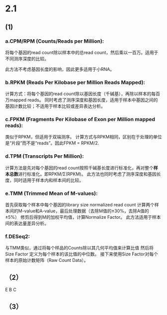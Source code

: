 # 2.1
## (1)
### a.CPM/RPM (Counts/Reads per Million):
将每个基因的read count除以样本中的总read count，然后乘以一百万。适用于不同测序深度的比较。

此方法不考虑基因长度的影响，因此更多适用于小RNA。
### b.RPKM (Reads Per Kilobase per Million Reads Mapped):

计算方式：将每个基因的read count除以基因长度（千碱基），再除以样本的每百万mapped reads。
同时考虑了测序深度和基因长度，适用于样本中基因之间的基因计数比较；不适用于样本比较或差异表达分析。

### c.FPKM (Fragments Per Kilobase of Exon per Million mapped reads):

类似于RPKM，但适用于双端测序。
计算方式与RPKM相同，区别在于处理的单位是“片段”而不是“reads”。因此FPKM = RPKM/2.
### d.TPM (Transcripts Per Million):

计算方法是先对每个基因的read count按照千碱基长度进行标准化，再对整个**样本总数**进行标准化。即RPKM/Σ(RPKM)。
此方法也同时考虑了测序深度和基因长度，同时适用于样本内和样本间的比较。
### e.TMM (Trimmed Mean of M-values):

首先获取每个样本中每个基因的library size normalized read count
计算两个样本间的M-value和A-value，最后处理数据（去除M值的±30%，去除A值的±5%）
修剪后得到M的加权平均值，计算Normalize Factor。
此方法适用于样本间的表达量差异分析。

### f.DESeq2:
与TMM类似，通过将每个样品的Counts除以其几何平均值来计算比值
然后将 Size Factor 定义为每个样本的该比值的中位数。
接下来使用Size Factor对每个样本的原始计数矩阵（Raw Count Data）。
## （2）
E B C
## （3）
